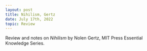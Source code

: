 ```yaml
---
layout: post
title: Nihilism, Gertz
date: July 17th, 2022
topic: Review
---
```


Review and notes on *Nihilism* by Nolen Gertz, MIT Press Essential Knowledge Series.

